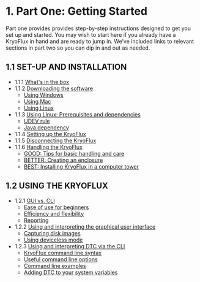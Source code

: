 # 1. Part One: Getting Started

Part one provides provides step-by-step instructions designed to get you set up and started. You may wish to start here if you already have a KryoFlux in hand and are ready to jump in. We’ve included links to relevant sections in part two so you can dip in and out as needed.

## 1.1 SET-UP AND INSTALLATION

* 1.1.1 [What's in the   box](/1%20PART%20ONE%20Getting%20Started/1.1%20SET-UP%20AND%20INSTALLATION/README.md#111-whats-in-the-box)
* 1.1.2 [Downloading the software](/1%20PART%20ONE%20Getting%20Started/1.1%20SET-UP%20AND%20INSTALLATION/README.md#112-downloading-the-software)
	* [Using Windows](/1%20PART%20ONE%20Getting%20Started/1.1%20SET-UP%20AND%20INSTALLATION/README.md#using-windows)
	* [Using Mac](/1%20PART%20ONE%20Getting%20Started/1.1%20SET-UP%20AND%20INSTALLATION/README.md#using-mac)
	* [Using Linux](/1%20PART%20ONE%20Getting%20Started/1.1%20SET-UP%20AND%20INSTALLATION/README.md#using-linux)
* 1.1.3 [Using Linux: Prerequisites and dependencies](/1%20PART%20ONE%20Getting%20Started/1.1%20SET-UP%20AND%20INSTALLATION/README.md#113-using-linux-prerequisites-and-dependencies)
	* [UDEV rule](/1%20PART%20ONE%20Getting%20Started/1.1%20SET-UP%20AND%20INSTALLATION/README.md#udev-rule)
	* [Java dependency](/1%20PART%20ONE%20Getting%20Started/1.1%20SET-UP%20AND%20INSTALLATION/README.md#java-dependency)
* 1.1.4 [Setting up the KryoFlux](/1%20PART%20ONE%20Getting%20Started/1.1%20SET-UP%20AND%20INSTALLATION/README.md#114-setting-up-the-kryoflux)
* 1.1.5 [Disconnecting the KryoFlux](/1%20PART%20ONE%20Getting%20Started/1.1%20SET-UP%20AND%20INSTALLATION/README.md#115-disconnecting-the-kryoflux) 
* 1.1.6 [Handling the KryoFlux](/1%20PART%20ONE%20Getting%20Started/1.1%20SET-UP%20AND%20INSTALLATION/README.md#116-handling-the-kryoflux)
	* [GOOD: Tips for basic handling and care](/1%20PART%20ONE%20Getting%20Started/1.1%20SET-UP%20AND%20INSTALLATION/README.md#good-tips-for-basic-handling-and-care)
	* [BETTER: Creating an enclosure](/1%20PART%20ONE%20Getting%20Started/1.1%20SET-UP%20AND%20INSTALLATION/README.md#better-creating-an-enclosure)
	* [BEST: Installing KryoFlux in a computer tower](/1%20PART%20ONE%20Getting%20Started/1.1%20SET-UP%20AND%20INSTALLATION/README.md#best-installing-kryoflux-in-a-computer-tower)


## 1.2 USING THE KRYOFLUX

* 1.2.1 [GUI vs. CLI](/1%20PART%20ONE%20Getting%20Started/1.2%20USING%20THE%20KRYOFLUX/readme.md#121-gui-vs-cli)
	* [Ease of use for beginners](/1%20PART%20ONE%20Getting%20Started/1.2%20USING%20THE%20KRYOFLUX/readme.md#ease-of-use-for-beginners)
	* [Efficiency and flexibility](./1.2%20USING%20THE%20KRYOFLUX/readme.md#efficiency-and-flexibility)
	* [Reporting](./1.2%20USING%20THE%20KRYOFLUX/readme.md#reporting)
* 1.2.2 [Using and interpreting the graphical user interface](/1%20PART%20ONE%20Getting%20Started/1.2%20USING%20THE%20KRYOFLUX/readme.md#122-using-and-interpreting-the-graphical-user-interface)
	* [Capturing disk images](/1%20PART%20ONE%20Getting%20Started/1.2%20USING%20THE%20KRYOFLUX/readme.md#capturing-disk-images)
	* [Using deviceless mode](/1%20PART%20ONE%20Getting%20Started/1.2%20USING%20THE%20KRYOFLUX/readme.md#using-deviceless-mode)
* 1.2.3	[Using and interpreting DTC via the CLI](/1%20PART%20ONE%20Getting%20Started/1.2%20USING%20THE%20KRYOFLUX/readme.md#123-using-and-interpreting-dtc-via-the-cli)
	* [KryoFlux command line syntax](/1%20PART%20ONE%20Getting%20Started/1.2%20USING%20THE%20KRYOFLUX/readme.md#kryoflux-command-line-syntax)
	* [Useful command line options](/1%20PART%20ONE%20Getting%20Started/1.2%20USING%20THE%20KRYOFLUX/readme.md#useful-command-line-options)
	* [Command line examples](/1%20PART%20ONE%20Getting%20Started/1.2%20USING%20THE%20KRYOFLUX/readme.md#command-line-examples)
	* [Adding DTC to your system variables](/1%20PART%20ONE%20Getting%20Started/1.2%20USING%20THE%20KRYOFLUX/readme.md#adding-dtc-to-your-system-variables)
